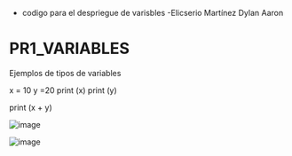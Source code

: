 - codigo para el despriegue de varisbles -Elicserio Martínez Dylan Aaron

# PR1_VARIABLES
Ejemplos de tipos de variables

x = 10
y =20
print (x)
print (y)

print (x + y)


![image](https://github.com/user-attachments/assets/5d9f4848-f3c1-4e67-9be4-f2085e20c456)

![image](https://github.com/user-attachments/assets/fafb2f89-bb54-488f-96ce-be6abd7a74db)

